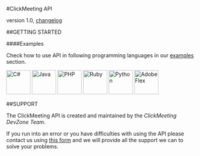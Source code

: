 #ClickMeeting API

version 1.0, [changelog](#changelog)

##GETTING STARTED

####Examples

Check how to use API in following programming languages in our [examples](https://github.com/ClickMeeting/DevZone/tree/master/API/examples) section.

<img src="http://upload.wikimedia.org/wikipedia/commons/7/72/Logo_C_Sharp.png" height="64" title="C#" alt="C#"/>
<img src="http://upload.wikimedia.org/wikipedia/commons/thumb/a/a4/Java_logo_and_wordmark.svg/200px-Java_logo_and_wordmark.svg.png" height="64" title="Java" alt="Java"/>
<img src="http://upload.wikimedia.org/wikipedia/commons/thumb/2/27/PHP-logo.svg/220px-PHP-logo.svg.png" height="64" title="PHP" alt="PHP"/>
<img src="http://upload.wikimedia.org/wikipedia/commons/thumb/7/73/Ruby_logo.svg/198px-Ruby_logo.svg.png" height="64" title="Ruby" alt="Ruby"/>
<img src="http://upload.wikimedia.org/wikipedia/commons/thumb/c/c3/Python-logo-notext.svg/110px-Python-logo-notext.svg.png" height="64" title="Python" alt="Python"/>
<img src="http://upload.wikimedia.org/wikipedia/commons/8/8f/Adobe_Flex.png" height="64" title="AdobeFlex" alt="Adobe Flex"/>



##SUPPORT

The ClickMeeting API is created and maintained by the *ClickMeeting DevZone Team*.

If you run into an error or you have difficulties with using the API please contact us using [this form](http://www.clickmeeting.com/contact_us.html) and we will provide all the support we can to solve your problems.